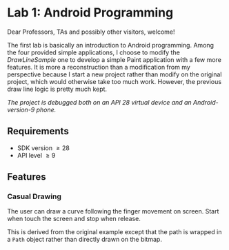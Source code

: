 # Lab 1: Android Programming

Dear Professors, TAs and possibly other visitors, welcome!

The first lab is basically an introduction to Android programming. Among the four provided simple applications, I choose to modify the *DrawLineSample* one to develop a simple Paint application with a few more features. It is more a reconstruction than a modification from my perspective because I start a new project rather than modify on the original project, which would otherwise take too much work. However, the previous draw line logic is pretty much kept.

*The project is debugged both on an API 28 virtual device and an Android-version-9 phone.*

## Requirements

- SDK version $\ge28$
- API level $\ge9$

## Features

### Casual Drawing

The user can draw a curve following the finger movement on screen. Start when touch the screen and stop when release.

This is derived from the original example except that the path is wrapped in a `Path` object rather than directly drawn on the bitmap.



